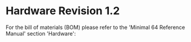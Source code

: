 # Hardware Revision 1.2

For the bill of materials (BOM) please refer to the 'Minimal 64 Reference Manual' section 'Hardware': 
